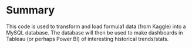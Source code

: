 # Summary
This code is used to transform and load formula1 data (from Kaggle) into a MySQL database. The database will then be used to make dashboards in Tableau (or perhaps Power BI) of interesting historical trends/stats. 